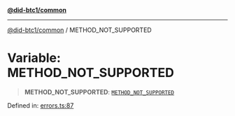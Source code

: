 [**@did-btc1/common**](../README.md)

***

[@did-btc1/common](../globals.md) / METHOD\_NOT\_SUPPORTED

# Variable: METHOD\_NOT\_SUPPORTED

> **METHOD\_NOT\_SUPPORTED**: [`METHOD_NOT_SUPPORTED`](../enumerations/Btc1ErrorCode.md#method_not_supported)

Defined in: [errors.ts:87](https://github.com/dcdpr/did-btc1-js/blob/4ab6f9915d95beed9bc633644c9db1539395f512/packages/common/src/errors.ts#L87)
